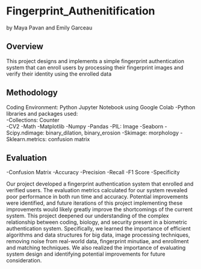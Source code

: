 # Fingerprint_Authenitification
by Maya Pavan and Emily Garceau

## Overview
This project designs and implements a simple fingerprint authentication system that can enroll users by processing their fingerprint images and verify their identity using the enrolled data


## Methodology 
Coding Environment: Python Jupyter Notebook using Google Colab
-Python libraries and packages used:  
-Collections: Counter  
-CV2
-Math 
-Matplotlib
-Numpy
-Pandas
-PIL: Image
-Seaborn
-Scipy.ndimage: binary_dilation, binary_erosion
-Skimage: morphology
-Sklearn.metrics: confusion matrix

## Evaluation
-Confusion Matrix
-Accuracy
-Precision 
-Recall 
-F1 Score
-Specificity


Our project developed a fingerprint authentication system that enrolled and verified users. The evaluation metrics calculated for our system revealed poor performance in both run time and accuracy. Potential improvements were identified, and future iterations of this project implementing these improvements would likely greatly improve the shortcomings of the current system.
This project deepened our understanding of the complex relationship between coding, biology, and security present in a biometric authentication system. Specifically, we learned the importance of efficient algorithms and data structures for big data, image processing techniques, removing noise from real-world data, fingerprint minutiae, and enrollment and matching techniques. We also realized the importance of evaluating system design and identifying potential improvements for future consideration.


